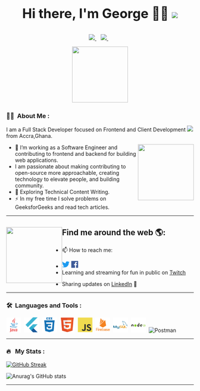 <h1 align="center" style="display: block; font-size: 2.5em; font-weight: bold; margin-block-start: 1em; margin-block-end: 1em;">  
   Hi there, I'm George 👨‍💻 <img src="https://media.giphy.com/media/hvRJCLFzcasrR4ia7z/giphy.gif" width="40"></h3>
   <p align='center'>
  
  <a href="https://www.linkedin.com/in/george-jnr-oti-adjei/">
    <img src="https://img.shields.io/badge/linkedin-%230077B5.svg?&style=for-the-badge&logo=linkedin&logoColor=white" />
  </a>&nbsp;&nbsp;
  <a href="https://mobile.twitter.com/oti__adjei">
    <img src="https://img.shields.io/badge/twitter-%23E4405F.svg?&style=for-the-badge&logo=instagram&logoColor=white" />        
  </a>&nbsp;&nbsp;
</h1>


<p align="center"><img src="https://media.giphy.com/media/dWesBcTLavkZuG35MI/giphy.gif" width="150" height="150"/></p>


### :man_technologist: &nbsp;About Me :

I am a Full Stack Developer focused on Frontend and Client Development  <img src="https://media.giphy.com/media/WUlplcMpOCEmTGBtBW/giphy.gif" width="30"> from Accra,Ghana.
  
<img align="right" width="150" height="150" src="https://media.giphy.com/media/M9gbBd9nbDrOTu1Mqx/giphy.gif" >
  
- 🔭 I’m working as a Software Engineer and contributing to frontend and backend for building web applications.
-   I am passionate about making contributing to open-source more approachable, creating technology to elevate people, and building community.
- 🌱 Exploring Technical Content Writing.
- ⚡ In my free time I solve problems on GeeksforGeeks and read tech articles.

---

## Find me around the web 🌎: <a href="https://github.com/sponsors/M0nica"><img align="left" width="150" height="150" src="https://github.com/M0nica/M0nica/blob/main/octomonica/m0nica-octocat-rotating.gif?raw=true"></a>
- 📫 How to reach me: &nbsp; 
<!-- - <a  href="https://www.linkedin.com/in/george-jnr-oti-adjei/"> <img  alt="George Heavenson Jnr. Oti-Adjei"  src="https://github.com/devicons/devicon/blob/master/icons/instagram/instagram-original.svg" width="20" />  </a>   -->
- <a  href="https://instagram.com/oti__adjei"><img  alt="George Heavenson Jnr. Oti-Adjei"  src="https://github.com/devicons/devicon/blob/master/icons/twitter/twitter-original.svg" width="20"/></a> 
<a href="https://m.facebook.com/Hcgeorge"><img  alt="License"  src="https://github.com/devicons/devicon/blob/master/icons/facebook/facebook-original.svg" width="20"></a>
- Learning and streaming for fun in public on <a href="https://www.twitch.tv/blacktechdiva">Twitch</a>
<!-- - Tinkering with interactions on <a href="https://codepen.io/m0nica"> Codepen</a> 🏓-->
- Sharing updates on <a href="https://www.linkedin.com/in/georg-jrr/">LinkedIn</a> 💼

---

### 🛠 &nbsp;Languages and Tools :

<p>
<img src="https://github.com/devicons/devicon/blob/master/icons/java/java-original-wordmark.svg" title="Java" alt="Java" width="40" height="40"/>&nbsp;
<img src="https://github.com/devicons/devicon/blob/master/icons/flutter/flutter-original.svg" title="Flutter" alt="Flutter" width="40" height="40"/>&nbsp;
<img src="https://github.com/devicons/devicon/blob/master/icons/css3/css3-plain-wordmark.svg"  title="CSS3" alt="CSS" width="40" height="40"/>&nbsp;
<img src="https://github.com/devicons/devicon/blob/master/icons/html5/html5-original.svg" title="HTML5" alt="HTML" width="40" height="40"/>&nbsp;
<img src="https://github.com/devicons/devicon/blob/master/icons/javascript/javascript-original.svg" title="JavaScript" alt="JavaScript" width="40" height="40"/>&nbsp;
<img src="https://github.com/devicons/devicon/blob/master/icons/firebase/firebase-plain-wordmark.svg" title="Firebase" alt="Firebase" width="40" height="40"/>&nbsp;
<img src="https://github.com/devicons/devicon/blob/master/icons/mysql/mysql-original-wordmark.svg" title="MySQL"  alt="MySQL" width="40" height="40"/>&nbsp;
<img src="https://github.com/devicons/devicon/blob/master/icons/nodejs/nodejs-original-wordmark.svg" title="NodeJS" alt="NodeJS" width="40" height="40"/>&nbsp;
<img src="https://www.vectorlogo.zone/logos/getpostman/getpostman-icon.svg" title="Postman"  alt="Postman" width="40" height="40"/>&nbsp;
</p>

---

### 🔥 &nbsp; My Stats :
[![GitHub Streak](https://github-readme-streak-stats.herokuapp.com?user=oti-adjei&theme=calm&hide_border=true)](https://git.io/streak-stats)

![Anurag's GitHub stats](https://github-readme-stats.vercel.app/api?username=oti-adjei&show_icons=true&theme=vue)

---



<!---

 <img align="center" src="https://repository-images.githubusercontent.com/481693647/30e3dbdf-e2ab-4288-b7c3-7110083fe296" alt="My Banner Missing ):" style="width:100%;height:100%"/>  


I'm a software engineer who is passionate about making contributing to open-source more approachable, creating technology to elevate people, and building community. Some technologies I enjoy working with include ReactJS, Jamstack (JavaScript, APIs + Markup) and GraphQL. In 2020, I was selected to be an inaugural <a href="https://stars.github.com/">GitHub Star 🌟</a> based on my involvement in the tech community.  My interest in the React ecosystem led me to launch <a href="https://www.reactrobins.com/">React Robins</a>, a community for women and non-binary ReactJS developers.

[![Top Langs](https://github-readme-stats.vercel.app/api/top-langs/?username=itsZed0&layout=compact&theme=vision-friendly-dark)](https://github.com/anuraghazra/github-readme-stats)

oti-adjei/oti-adjei is a ✨ special ✨ repository because its `README.md` (this file) appears on your GitHub profile.
You can click the Preview link to take a look at your changes.
- 👋 Hi, I’m @oti-adjei
- 👀 I’m interested in ...
- 🌱 I’m currently learning ...
- 💞️ I’m looking to collaborate on ...
- 📫 How to reach me ...

<a href="https://www.linkedin.com/in/kakbar"><img src="https://img.shields.io/badge/LinkedIn-blue?style=for-the-badge&logo=linkedin&logoColor=white" alt="LinkedIn Badge"></a>

</p>
<p align="center">
<a href="https://www.buymeacoffee.com/zed0" target="_blank"><img src="https://cdn.buymeacoffee.com/buttons/default-orange.png" alt="Buy Me A Coffee" height="41" width="174"></a>
</p>
<p align="center"><img src="https://komarev.com/ghpvc/?username=kakbar&style=flat-square&color=blue" alt=""></p> 

<img src="https://github.com/devicons/devicon/blob/master/icons/redux/redux-original.svg" title="Redux" alt="Redux " width="40" height="40"/>&nbsp;
<img src="https://github.com/devicons/devicon/blob/master/icons/spring/spring-original-wordmark.svg" title="Spring" alt="Spring" width="40" height="40"/>&nbsp;
<img src="https://github.com/devicons/devicon/blob/master/icons/gatsby/gatsby-original.svg" title="Gatsby"  alt="Gatsby" width="40" height="40"/>&nbsp;
<img src="https://github.com/devicons/devicon/blob/master/icons/git/git-original-wordmark.svg" title="Git" **alt="Git" width="40" height="40"/>&nbsp;
<img src="https://github.com/devicons/devicon/blob/master/icons/amazonwebservices/amazonwebservices-plain-wordmark.svg" title="AWS" alt="AWS" width="40" height="40"/>&nbsp;
<img src="https://github.com/devicons/devicon/blob/master/icons/react/react-original-wordmark.svg" title="React" alt="React" width="40" height="40"/>&nbsp;
<img src="https://github.com/devicons/devicon/blob/master/icons/materialui/materialui-original.svg" title="Material UI" alt="Material UI" width="40" height="40"/>&nbsp;
--->
